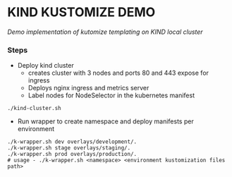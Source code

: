 # KIND KUSTOMIZE DEMO
*Demo implementation of kutomize templating on KIND local cluster*
### Steps
- Deploy kind cluster
    - creates cluster with 3 nodes and ports 80 and 443 expose for ingress
    - Deploys nginx ingress and metrics server
    - Label nodes for NodeSelector in the kubernetes manifest
```
./kind-cluster.sh
```
- Run wrapper to create namespace and deploy manifests per environment
```
./k-wrapper.sh dev overlays/development/.
./k-wrapper.sh stage overlays/staging/.
./k-wrapper.sh prod overlays/production/.
# usage - ./k-wrapper.sh <namespace> <environment kustomization files path>

